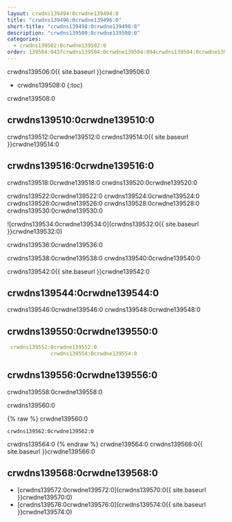 ```yaml
---
layout: crwdns139494:0crwdne139494:0
title: "crwdns139496:0crwdne139496:0"
short-title: "crwdns139498:0crwdne139498:0"
description: "crwdns139500:0crwdne139500:0"
categories:
  - crwdns139502:0crwdne139502:0
order: 139504:043fcrwdns139504:0crwdne139504:094crwdns139504:0crwdne139504:0eccrwdns139504:0crwdne139504:0.79191089crwdns139504:0crwdne139504:0
---
```

crwdns139506:0{{ site.baseurl }}crwdne139506:0

- crwdns139508:0
{:toc}

crwdne139508:0

## crwdns139510:0crwdne139510:0

crwdns139512:0crwdne139512:0 crwdns139514:0{{ site.baseurl }}crwdne139514:0

## crwdns139516:0crwdne139516:0

crwdns139518:0crwdne139518:0 crwdns139520:0crwdne139520:0

crwdns139522:0crwdne139522:0 crwdns139524:0crwdne139524:0 crwdns139526:0crwdne139526:0 crwdns139528:0crwdne139528:0 crwdns139530:0crwdne139530:0

![crwdns139534:0crwdne139534:0](crwdns139532:0{{ site.baseurl }}crwdne139532:0)

crwdns139536:0crwdne139536:0

crwdns139538:0crwdne139538:0 crwdns139540:0crwdne139540:0

crwdns139542:0{{ site.baseurl }}crwdne139542:0

## crwdns139544:0crwdne139544:0

crwdns139546:0crwdne139546:0 crwdns139548:0crwdne139548:0

## crwdns139550:0crwdne139550:0

```yaml
 crwdns139552:0crwdne139552:0
              crwdns139554:0crwdne139554:0
```

## crwdns139556:0crwdne139556:0

crwdns139558:0crwdne139558:0

crwdns139560:0

{% raw %}
crwdne139560:0

    crwdns139562:0crwdne139562:0
    

crwdns139564:0
{% endraw %}
crwdne139564:0 crwdns139566:0{{ site.baseurl }}crwdne139566:0

## crwdns139568:0crwdne139568:0

- [crwdns139572:0crwdne139572:0](crwdns139570:0{{ site.baseurl }}crwdne139570:0)
- [crwdns139576:0crwdne139576:0](crwdns139574:0{{ site.baseurl }}crwdne139574:0)